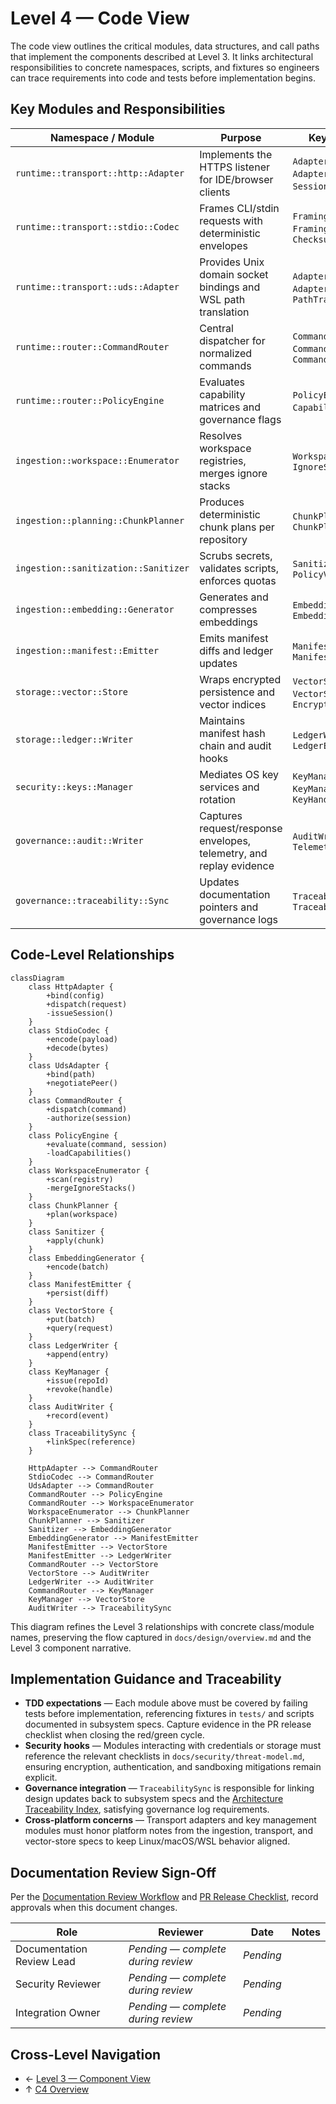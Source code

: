 # Level 4 — Code View

The code view outlines the critical modules, data structures, and call paths that implement the components described at Level 3. It links architectural responsibilities to concrete namespaces, scripts, and fixtures so engineers can trace requirements into code and tests before implementation begins.

## Key Modules and Responsibilities
| Namespace / Module | Purpose | Key Types & Functions | Related Specs & Tests |
| --- | --- | --- | --- |
| `runtime::transport::http::Adapter` | Implements the HTTPS listener for IDE/browser clients | `Adapter::bind`, `Adapter::dispatch`, `SessionToken`, `CsrfGuard` | [Transport Adapter Specification](../../transport.md#module-responsibilities), [Encryption & TLS Controls](../../../testing/test-matrix.md#encryption--tls-controls) |
| `runtime::transport::stdio::Codec` | Frames CLI/stdin requests with deterministic envelopes | `FramingCodec::encode`, `FramingCodec::decode`, `ChecksumError` | [Transport Adapter Specification](../../transport.md#public-interfaces), `tests/golden/security/tls-negotiation.trace` |
| `runtime::transport::uds::Adapter` | Provides Unix domain socket bindings and WSL path translation | `Adapter::bind`, `Adapter::negotiate_peer`, `PathTranslator` | [Transport Adapter Specification](../../transport.md#cross-cutting-concerns), `scripts/wsl/wsl_transport_proxy.ps1` |
| `runtime::router::CommandRouter` | Central dispatcher for normalized commands | `CommandRouter::dispatch`, `CommandRouter::authorize`, `CommandResponse` | [Architecture Overview](../../overview.md#finalized-architecture-overview), `scripts/offline_transport_buffer.py` |
| `runtime::router::PolicyEngine` | Evaluates capability matrices and governance flags | `PolicyEngine::evaluate`, `CapabilityGrant`, `AuditStamp` | [Architecture Traceability Index](../../traceability.md#traceability-map), [PR Release Checklist](../../../process/pr-release-checklist.md#1-planning-approval) |
| `ingestion::workspace::Enumerator` | Resolves workspace registries, merges ignore stacks | `WorkspaceEnumerator::scan`, `IgnoreStack` | [Ingestion Pipeline Specification](../../ingestion.md#module-responsibilities), `tests/fixtures/filesystem/` |
| `ingestion::planning::ChunkPlanner` | Produces deterministic chunk plans per repository | `ChunkPlanner::plan`, `ChunkPlan` | [Ingestion Pipeline Specification](../../ingestion.md#data-models), `tests/fixtures/archives/` |
| `ingestion::sanitization::Sanitizer` | Scrubs secrets, validates scripts, enforces quotas | `Sanitizer::apply`, `PolicyViolation` | [Ingestion Pipeline Specification](../../ingestion.md#cross-cutting-concerns), `scripts/sanitize_jsonl.py` |
| `ingestion::embedding::Generator` | Generates and compresses embeddings | `EmbeddingGenerator::encode`, `EmbeddingBatch` | [Ingestion Pipeline Specification](../../ingestion.md#module-responsibilities), `tests/golden/archives/quota-throughput.jsonl` |
| `ingestion::manifest::Emitter` | Emits manifest diffs and ledger updates | `ManifestEmitter::persist`, `ManifestDiff` | [Ingestion Pipeline Specification](../../ingestion.md#sequencing), `scripts/manifest_replay_harness.rs` |
| `storage::vector::Store` | Wraps encrypted persistence and vector indices | `VectorStore::put`, `VectorStore::query`, `EncryptionProfile` | [Vector Store Specification](../../vector-store.md#storage-layout), `tests/golden/security/encryption-toggle.trace` |
| `storage::ledger::Writer` | Maintains manifest hash chain and audit hooks | `LedgerWriter::append`, `LedgerEntry` | [Vector Store Specification](../../vector-store.md#ledger-and-manifest-governance), `scripts/trace_capture.sh` |
| `security::keys::Manager` | Mediates OS key services and rotation | `KeyManager::issue`, `KeyManager::revoke`, `KeyHandle` | [Encryption Engine Specification](../../encryption.md#key-management-overview), `scripts/collect_dpapi.ps1` |
| `governance::audit::Writer` | Captures request/response envelopes, telemetry, and replay evidence | `AuditWriter::record`, `TelemetryEvent` | [Architecture Traceability Index](../../traceability.md#traceability-map), `scripts/record_fs_events.py` |
| `governance::traceability::Sync` | Updates documentation pointers and governance logs | `TraceabilitySync::link_spec`, `TraceabilitySync::log_review` | [Documentation Review Workflow](../../../process/doc-review.md), [Traceability Index](../../traceability.md) |

## Code-Level Relationships
```mermaid
classDiagram
    class HttpAdapter {
        +bind(config)
        +dispatch(request)
        -issueSession()
    }
    class StdioCodec {
        +encode(payload)
        +decode(bytes)
    }
    class UdsAdapter {
        +bind(path)
        +negotiatePeer()
    }
    class CommandRouter {
        +dispatch(command)
        -authorize(session)
    }
    class PolicyEngine {
        +evaluate(command, session)
        -loadCapabilities()
    }
    class WorkspaceEnumerator {
        +scan(registry)
        -mergeIgnoreStacks()
    }
    class ChunkPlanner {
        +plan(workspace)
    }
    class Sanitizer {
        +apply(chunk)
    }
    class EmbeddingGenerator {
        +encode(batch)
    }
    class ManifestEmitter {
        +persist(diff)
    }
    class VectorStore {
        +put(batch)
        +query(request)
    }
    class LedgerWriter {
        +append(entry)
    }
    class KeyManager {
        +issue(repoId)
        +revoke(handle)
    }
    class AuditWriter {
        +record(event)
    }
    class TraceabilitySync {
        +linkSpec(reference)
    }

    HttpAdapter --> CommandRouter
    StdioCodec --> CommandRouter
    UdsAdapter --> CommandRouter
    CommandRouter --> PolicyEngine
    CommandRouter --> WorkspaceEnumerator
    WorkspaceEnumerator --> ChunkPlanner
    ChunkPlanner --> Sanitizer
    Sanitizer --> EmbeddingGenerator
    EmbeddingGenerator --> ManifestEmitter
    ManifestEmitter --> VectorStore
    ManifestEmitter --> LedgerWriter
    CommandRouter --> VectorStore
    VectorStore --> AuditWriter
    LedgerWriter --> AuditWriter
    CommandRouter --> KeyManager
    KeyManager --> VectorStore
    AuditWriter --> TraceabilitySync
```

This diagram refines the Level 3 relationships with concrete class/module names, preserving the flow captured in `docs/design/overview.md` and the Level 3 component narrative.

## Implementation Guidance and Traceability
- **TDD expectations** — Each module above must be covered by failing tests before implementation, referencing fixtures in `tests/` and scripts documented in subsystem specs. Capture evidence in the PR release checklist when closing the red/green cycle.
- **Security hooks** — Modules interacting with credentials or storage must reference the relevant checklists in `docs/security/threat-model.md`, ensuring encryption, authentication, and sandboxing mitigations remain explicit.
- **Governance integration** — `TraceabilitySync` is responsible for linking design updates back to subsystem specs and the [Architecture Traceability Index](../../traceability.md), satisfying governance log requirements.
- **Cross-platform concerns** — Transport adapters and key management modules must honor platform notes from the ingestion, transport, and vector-store specs to keep Linux/macOS/WSL behavior aligned.

## Documentation Review Sign-Off
Per the [Documentation Review Workflow](../../../process/doc-review.md) and [PR Release Checklist](../../../process/pr-release-checklist.md#1-planning-approval), record approvals when this document changes.

| Role | Reviewer | Date | Notes |
| --- | --- | --- | --- |
| Documentation Review Lead | _Pending — complete during review_ | _Pending_ |  |
| Security Reviewer | _Pending — complete during review_ | _Pending_ |  |
| Integration Owner | _Pending — complete during review_ | _Pending_ |  |

## Cross-Level Navigation
- ← [Level 3 — Component View](../level-3-components/README.md)
- ↑ [C4 Overview](../README.md)
